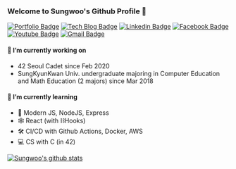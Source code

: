 ### Welcome to Sungwoo's Github Profile 👋

[![Portfolio Badge](http://img.shields.io/badge/-Portfolio-black?style=flat-square&logo=read-the-docs&link=https://sungwoo.dev)](https://sungwoo.dev)
[![Tech Blog Badge](http://img.shields.io/badge/-Tech_Blog-mint?style=flat-square&logo=blogger&logoColor=white&link=https://velog.io/@cos)](https://velog.io/@cos)
[![Linkedin Badge](https://img.shields.io/badge/-LinkedIn-blue?style=flat-square&logo=Linkedin&logoColor=white&link=https://www.linkedin.com/in/cos18/)](https://www.linkedin.com/in/cos18/)
[![Facebook Badge](https://img.shields.io/badge/facebook-1877f2?style=flat-square&logo=facebook&logoColor=white&link=https://www.facebook.com/cos.sungwoo/)](https://www.facebook.com/cos.sungwoo/)
[![Youtube Badge](https://img.shields.io/badge/Youtube-ff0000?style=flat-square&logo=youtube&link=https://www.youtube.com/channel/UC74IIMkCN_-rxuLAwvMOw7w)](https://www.youtube.com/channel/UC74IIMkCN_-rxuLAwvMOw7w)
[![Gmail Badge](https://img.shields.io/badge/Gmail-d14836?style=flat-square&logo=Gmail&logoColor=white&link=mailto:codest99@gmail.com)](mailto:codest99@gmail.com)

#### 🔭 I’m currently working on
- 42 Seoul Cadet since Feb 2020
- SungKyunKwan Univ. undergraduate majoring in Computer Education and Math Education (2 majors) since Mar 2018

#### 🌱 I’m currently learning
- 🔮 Modern JS, NodeJS, Express
- 🕸 React (with ⛓Hooks)
- 🛠 CI/CD with Github Actions, Docker, AWS
- 💻 CS with C (in 42)

[![Sungwoo's github stats](https://github-readme-stats.vercel.app/api?username=cos18&count_private=true&show_icons=true&theme=buefy&hide=issues,contribs)](https://github.com/anuraghazra/github-readme-stats)
